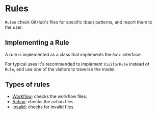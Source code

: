 # Rules

`Rule`s check GitHub's files for specific (bad) patterns, and report them to the user.

## Implementing a Rule

A rule is implemented as a class that implements the `Rule` interface.

For typical uses it's recommended to implement `VisitorRule` instead of `Rule`,
and use one of the visitors to traverse the model.

## Types of rules

 * [Workflow](workflows.md): checks the workflow files.
 * [Action](actions.md): checks the action files.
 * [Invalid](invalid.md): checks for invalid files.
